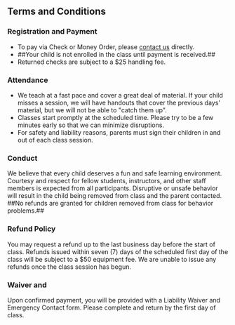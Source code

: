 ## Terms and Conditions

### Registration and Payment

* To pay via Check or Money Order, please [contact us]("contact.html") directly.
* ##Your child is not enrolled in the class until payment is received.##
* Returned checks are subject to a $25 handling fee.

### Attendance

* We teach at a fast pace and cover a great deal of material.  If your child misses a session, we will have handouts that cover the previous days' material,
but we will not be able to "catch them up".
* Classes start promptly at the scheduled time.  Please try to be a few minutes early so that we can minimize disruptions.
* For safety and liability reasons, parents must sign their children in and out of each class session.

### Conduct

We believe that every child deserves a fun and safe learning environment.  Courtesy and respect for fellow students, instructors, and other staff members
is expected from all participants.  Disruptive or unsafe behavior will result in the child being removed from class and the parent contacted.
##No refunds are granted for children removed from class for behavior problems.##

### Refund Policy

You may request a refund up to the last business day before the start of class.  Refunds issued within seven (7) days of the scheduled first day of the
class will be subject to a $50 equipment fee.  We are unable to issue any refunds once the class session has begun.

### Waiver and

Upon confirmed payment, you will be provided with a Liability Waiver and Emergency Contact form.  Please complete and return by the first day of
class.
